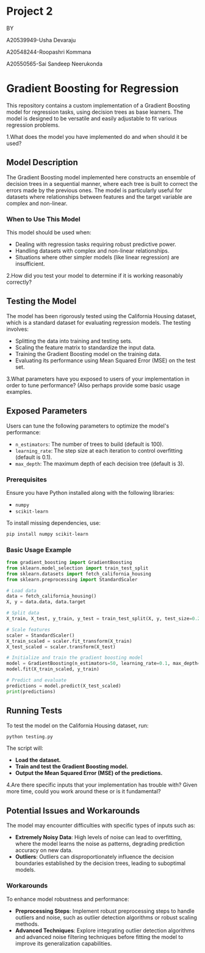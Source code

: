 # Project 2 
BY

A20539949-Usha Devaraju

A20548244-Roopashri Kommana

A20550565-Sai Sandeep Neerukonda

# Gradient Boosting for Regression

This repository contains a custom implementation of a Gradient Boosting model for regression tasks, using decision trees as base learners. The model is designed to be versatile and easily adjustable to fit various regression problems.

1.What does the model you have implemented do and when should it be used?
## Model Description

The Gradient Boosting model implemented here constructs an ensemble of decision trees in a sequential manner, where each tree is built to correct the errors made by the previous ones. The model is particularly useful for datasets where relationships between features and the target variable are complex and non-linear.

### When to Use This Model

This model should be used when:
- Dealing with regression tasks requiring robust predictive power.
- Handling datasets with complex and non-linear relationships.
- Situations where other simpler models (like linear regression) are insufficient.

2.How did you test your model to determine if it is working reasonably correctly?
## Testing the Model

The model has been rigorously tested using the California Housing dataset, which is a standard dataset for evaluating regression models. The testing involves:
- Splitting the data into training and testing sets.
- Scaling the feature matrix to standardize the input data.
- Training the Gradient Boosting model on the training data.
- Evaluating its performance using Mean Squared Error (MSE) on the test set.

3.What parameters have you exposed to users of your implementation in order to tune performance? (Also perhaps provide some basic usage examples.
## Exposed Parameters

Users can tune the following parameters to optimize the model's performance:
- `n_estimators`: The number of trees to build (default is 100).
- `learning_rate`: The step size at each iteration to control overfitting (default is 0.1).
- `max_depth`: The maximum depth of each decision tree (default is 3).

### Prerequisites

Ensure you have Python installed along with the following libraries:
- `numpy`
- `scikit-learn`

To install missing dependencies, use:
```bash
pip install numpy scikit-learn
```

### Basic Usage Example

```python
from gradient_boosting import GradientBoosting
from sklearn.model_selection import train_test_split
from sklearn.datasets import fetch_california_housing
from sklearn.preprocessing import StandardScaler

# Load data
data = fetch_california_housing()
X, y = data.data, data.target

# Split data
X_train, X_test, y_train, y_test = train_test_split(X, y, test_size=0.2, random_state=42)

# Scale features
scaler = StandardScaler()
X_train_scaled = scaler.fit_transform(X_train)
X_test_scaled = scaler.transform(X_test)

# Initialize and train the gradient boosting model
model = GradientBoosting(n_estimators=50, learning_rate=0.1, max_depth=3)
model.fit(X_train_scaled, y_train)

# Predict and evaluate
predictions = model.predict(X_test_scaled)
print(predictions)
```

## Running Tests
To test the model on the California Housing dataset, run:
```python
python testing.py
```
The script will:
- **Load the dataset.**
- **Train and test the Gradient Boosting model.**
- **Output the Mean Squared Error (MSE) of the predictions.**

4.Are there specific inputs that your implementation has trouble with? Given more time, could you work around these or is it fundamental?
## Potential Issues and Workarounds

The model may encounter difficulties with specific types of inputs such as:

- **Extremely Noisy Data**: High levels of noise can lead to overfitting, where the model learns the noise as patterns, degrading prediction accuracy on new data.
- **Outliers**: Outliers can disproportionately influence the decision boundaries established by the decision trees, leading to suboptimal models.

### Workarounds

To enhance model robustness and performance:
- **Preprocessing Steps**: Implement robust preprocessing steps to handle outliers and noise, such as outlier detection algorithms or robust scaling methods.
- **Advanced Techniques**: Explore integrating outlier detection algorithms and advanced noise filtering techniques before fitting the model to improve its generalization capabilities.

